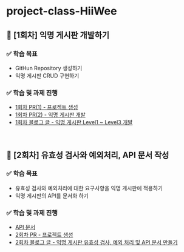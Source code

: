 # project-class-HiiWee

## 📌 [1회차] 익명 게시판 개발하기
### ✅ 학습 목표
- GitHun Repository 생성하기
- 익명 게시판 CRUD 구현하기

### ✅ 학습 및 과제 진행
- [1회차 PR(1) - 프로젝트 생성](https://github.com/JSCODE-EDU/project-class-HiiWee/pull/1)
- [1회차 PR(2) - 익명 게시판 개발](https://github.com/JSCODE-EDU/project-class-HiiWee/pull/2)
- [1회차 블로그 글 - 익명 게시판 Level1 ~ Level3 개발](https://hiiwee.tistory.com/37)

<br>

## 📌 [2회차] 유효성 검사와 예외처리, API 문서 작성
### ✅ 학습 목표
- 유효성 검사와 예외처리에 대한 요구사항을 익명 게시판에 적용하기
- 익명 게시판의 API를 문서화 하기

### ✅ 학습 및 과제 진행
- [API 문서](https://github.com/JSCODE-EDU/project-class-HiiWee/blob/develop/anonymous-board/src/main/resources/static/index.html)
- [2회차 PR - 프로젝트 생성](https://github.com/JSCODE-EDU/project-class-HiiWee/pull/4)
- [2회차 블로그 글 - 익명 게시판 유효성 검사, 예외 처리 및 API 문서 만들기](https://hiiwee.tistory.com/39)
